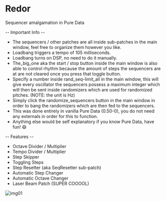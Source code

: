 # Redor
Sequencer amalgamation in Pure Data

-- Important Info -- 

- The sequencers / other patches are all inside sub-patches in the main window, feel free to organize them however you like.
- Loadbang triggers a tempo of 105 milliseconds.
- Loadbang turns on DSP, no need to do it manually.
- The_big_one aka the start / stop button inside the main window is also able to control rhythm because the amount of steps the sequencers are at are not cleared once you press that toggle button.
- Specify a number inside rand_seq-limit_all in the main window, this will give every oscillator the sequencers possess a maximum integer which will then be sent inside randomizers which are used for randomized pitches. (NOTE: the unit is Hz)
- Simply click the randomize_sequencers button in the main window in order to bang the randomizers which are then fed to the sequencers.
- This was done entirely in vanilla Pure Data (0.50-0), you do not need any externals in order for this to function.
- Anything else would be self explanatory if you know Pure Data, have fun! 😄

-- Features --

- Octave Divider / Multiplier
- Tempo Divider / Multiplier
- Step Skipper
- Toggling Steps
- Step Resetter (aka SeqResetter sub-patch)
- Automatic Step Changer
- Automatic Octave Changer
- Laser Beam Patch (SUPER COOOOL)

![img01](https://user-images.githubusercontent.com/103774736/165374350-29ebb403-94b1-4ef7-ab9f-3dbba88a06e3.PNG)
